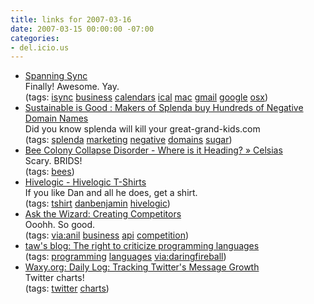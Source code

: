 ```yaml
---
title: links for 2007-03-16
date: 2007-03-15 00:00:00 -07:00
categories:
- del.icio.us
---
```


<ul class="delicious">
	<li>
		<div class="delicious-link"><a href="http://spanningsync.com/">Spanning Sync</a></div>
		<div class="delicious-extended">Finally! Awesome. Yay.</div>
		<div class="delicious-tags">(tags: <a href="http://del.icio.us/torrez/isync">isync</a> <a href="http://del.icio.us/torrez/business">business</a> <a href="http://del.icio.us/torrez/calendars">calendars</a> <a href="http://del.icio.us/torrez/ical">ical</a> <a href="http://del.icio.us/torrez/mac">mac</a> <a href="http://del.icio.us/torrez/gmail">gmail</a> <a href="http://del.icio.us/torrez/google">google</a> <a href="http://del.icio.us/torrez/osx">osx</a>)</div>
	</li>
	<li>
		<div class="delicious-link"><a href="http://www.sustainableisgood.com/blog/2007/03/image_is_everyt.html">Sustainable is Good : Makers of Splenda buy Hundreds of Negative Domain Names</a></div>
		<div class="delicious-extended">Did you know splenda will kill your great-grand-kids.com</div>
		<div class="delicious-tags">(tags: <a href="http://del.icio.us/torrez/splenda">splenda</a> <a href="http://del.icio.us/torrez/marketing">marketing</a> <a href="http://del.icio.us/torrez/negative">negative</a> <a href="http://del.icio.us/torrez/domains">domains</a> <a href="http://del.icio.us/torrez/sugar">sugar</a>)</div>
	</li>
	<li>
		<div class="delicious-link"><a href="http://www.celsias.com/blog/2007/03/15/bee-colony-collapse-disorder-where-is-it-heading/">Bee Colony Collapse Disorder - Where is it Heading? » Celsias</a></div>
		<div class="delicious-extended">Scary. BRIDS!</div>
		<div class="delicious-tags">(tags: <a href="http://del.icio.us/torrez/bees">bees</a>)</div>
	</li>
	<li>
		<div class="delicious-link"><a href="http://hivelogic.com/tshirts">Hivelogic - Hivelogic T-Shirts</a></div>
		<div class="delicious-extended">If you like Dan and all he does, get a shirt.</div>
		<div class="delicious-tags">(tags: <a href="http://del.icio.us/torrez/tshirt">tshirt</a> <a href="http://del.icio.us/torrez/danbenjamin">danbenjamin</a> <a href="http://del.icio.us/torrez/hivelogic">hivelogic</a>)</div>
	</li>
	<li>
		<div class="delicious-link"><a href="http://www.burningdoor.com/askthewizard/2007/03/creating_competitors.html">Ask the Wizard: Creating Competitors</a></div>
		<div class="delicious-extended">Ooohh. So good.</div>
		<div class="delicious-tags">(tags: <a href="http://del.icio.us/torrez/via:anil">via:anil</a> <a href="http://del.icio.us/torrez/business">business</a> <a href="http://del.icio.us/torrez/api">api</a> <a href="http://del.icio.us/torrez/competition">competition</a>)</div>
	</li>
	<li>
		<div class="delicious-link"><a href="http://t-a-w.blogspot.com/2007/02/right-to-criticize-programming.html">taw's blog: The right to criticize programming languages</a></div>
		<div class="delicious-tags">(tags: <a href="http://del.icio.us/torrez/programming">programming</a> <a href="http://del.icio.us/torrez/languages">languages</a> <a href="http://del.icio.us/torrez/via:daringfireball">via:daringfireball</a>)</div>
	</li>
	<li>
		<div class="delicious-link"><a href="http://www.waxy.org/archive/2007/03/15/tracking.shtml">Waxy.org: Daily Log: Tracking Twitter's Message Growth</a></div>
		<div class="delicious-extended">Twitter charts!</div>
		<div class="delicious-tags">(tags: <a href="http://del.icio.us/torrez/twitter">twitter</a> <a href="http://del.icio.us/torrez/charts">charts</a>)</div>
	</li>
</ul>

